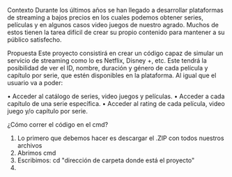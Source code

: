 Contexto
Durante los últimos años se han llegado a desarrollar plataformas de streaming a bajos 
precios en los cuales podemos obtener series, películas y en algunos casos video juegos de 
nuestro agrado. Muchos de estos tienen la tarea difícil de crear su propio contenido para 
mantener a su público satisfecho.

Propuesta
Este proyecto consistirá en crear un código capaz de simular un servicio de streaming como 
lo es Netflix, Disney +, etc. Este tendrá la posibilidad de ver el ID, nombre, duración y género 
de cada película y capítulo por serie, que estén disponibles en la plataforma. Al igual que el 
usuario va a poder:

• Acceder al catálogo de series, video juegos y películas.
• Acceder a cada capítulo de una serie específica.
• Acceder al rating de cada película, video juego y/o capítulo por serie.

¿Cómo correr el código en el cmd?
  1) Lo primero que debemos hacer es descargar el .ZIP con todos nuestros archivos 
  2) Abrimos cmd
  3) Escribimos: cd "dirección de carpeta donde está el proyecto"
  4) 
